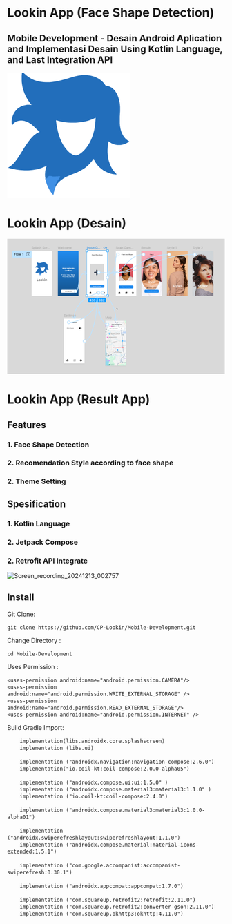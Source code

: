 
# Lookin App (Face Shape Detection) #
## Mobile Development - Desain Android Aplication and Implementasi Desain Using Kotlin Language, and Last Integration API ##

![image](https://github.com/nyoman-purbawa/image_link_lookin/blob/6ed86bdd1d421c94b3e5e80830752aa2ab795087/ic_image.png)


# Lookin App (Desain) #

![image](https://github.com/nyoman-purbawa/image_link_lookin/blob/50a54d307c9a271824077bc86e02a40cc83819a9/gambar_figma.png)

# Lookin App (Result App) #
## Features ##
### 1. Face Shape Detection ###
### 2. Recomendation Style according to face shape ###
### 2. Theme Setting ###

## Spesification ##
### 1. Kotlin Language ###
### 2. Jetpack Compose ###
### 2. Retrofit API Integrate ###

![Screen_recording_20241213_002757](https://github.com/user-attachments/assets/ddec0a56-3f8d-4281-8268-f93c3a58f228)


## Install ##
Git Clone:
```
git clone https://github.com/CP-Lookin/Mobile-Development.git
```

Change Directory :
```
cd Mobile-Development
```

Uses Permission :
```
<uses-permission android:name="android.permission.CAMERA"/>
<uses-permission android:name="android.permission.WRITE_EXTERNAL_STORAGE" />
<uses-permission android:name="android.permission.READ_EXTERNAL_STORAGE"/>
<uses-permission android:name="android.permission.INTERNET" />
```




Build Gradle Import:
```
    implementation(libs.androidx.core.splashscreen)
    implementation (libs.ui)

    implementation ("androidx.navigation:navigation-compose:2.6.0")
    implementation("io.coil-kt:coil-compose:2.0.0-alpha05")

    implementation ("androidx.compose.ui:ui:1.5.0" )
    implementation ("androidx.compose.material3:material3:1.1.0" )
    implementation ("io.coil-kt:coil-compose:2.4.0")

    implementation ("androidx.compose.material3:material3:1.0.0-alpha01")

    implementation ("androidx.swiperefreshlayout:swiperefreshlayout:1.1.0")
    implementation ("androidx.compose.material:material-icons-extended:1.5.1")

    implementation ("com.google.accompanist:accompanist-swiperefresh:0.30.1")

    implementation ("androidx.appcompat:appcompat:1.7.0")

    implementation ("com.squareup.retrofit2:retrofit:2.11.0")
    implementation ("com.squareup.retrofit2:converter-gson:2.11.0")
    implementation ("com.squareup.okhttp3:okhttp:4.11.0")

```



